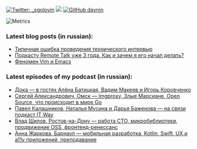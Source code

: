 [![Twitter: _sgolovin](https://img.shields.io/twitter/follow/_sgolovin?style=social)](https://twitter.com/_sgolovin)
<a rel="me" href="https://fosstodon.org/@sgolovin"><img src="https://img.shields.io/mastodon/follow/000323271?domain=https%3A%2F%2Ffosstodon.org&style=social"></img></a>
[![GitHub daynin](https://img.shields.io/github/followers/daynin?label=follow&style=social)](https://github.com/daynin)

![Metrics](https://metrics.lecoq.io/daynin?template=classic&repositories.forks=true&achievements=1&base=header%2C%20activity%2C%20community%2C%20repositories%2C%20metadata&base.indepth=false&base.hireable=false&base.skip=false&achievements=false&achievements.threshold=A&achievements.secrets=true&achievements.display=detailed&achievements.limit=0&config.twemoji=true&config.octicon=true&config.display=large)

### Latest blog posts (in russian):
<!-- BLOG:START -->
- [Типичная ошибка проведения технического интервью](https://teletype.in/@sgolovin/V_w6QxpMZe6?utm_source=teletype&utm_medium=feed_rss&utm_campaign=sgolovin)
- [Подкасту Remote Talk уже 3 года. Как и зачем я его начал делать?](https://teletype.in/@sgolovin/remote-talk?utm_source=teletype&utm_medium=feed_rss&utm_campaign=sgolovin)
- [Феномен Vim и Emacs](https://teletype.in/@sgolovin/vim-and-emacs?utm_source=teletype&utm_medium=feed_rss&utm_campaign=sgolovin)
<!-- BLOG:END -->

### Latest episodes of my podcast (in russian):
<!-- PODCAST:START -->
- [Дока — в гостях Алёна Батицкая, Вадим Макеев и Игорь Коровченко](https://soundcloud.com/csssr/doka-v-gostyakh-alyona-batitskaya-vadim-makeev-i-igor-korovchenko)
- [Сергей Александрович, Омск — Imgproxy, Злые Марсиане, Open Source, что происходит в мире Go](https://soundcloud.com/csssr/sergey-aleksandrovich-omsk-imgproxy-zlye-marsiane-open-source-chto-proiskhodit-v-mire-go)
- [Павел Калашников, Наталья Мусина и Дарья Баженова — на связи подкаст IT Way](https://soundcloud.com/csssr/pavel-kalashnikov-natalya-musina-i-darya-bazhenova-na-svyazi-podkast-it-way)
- [Влад Шилов, Ростов-на-Дону — работа CTO, микробиблиотеки, продвижение OSS, фронтенд-ренессанс](https://soundcloud.com/csssr/vlad-shilov-rostov-na-donu-rabota-cto-mikrobiblioteki-prodvizhenie-oss-frontend-renessans)
- [Анна Жаркова, Барнаул — мобильная разработка, Kotlin, Swift, UX и a11y приложений, преподавание](https://soundcloud.com/csssr/anna-zharkova-barnaul-mobilnaya-razrabotka-kotlin-swift-ux-i-a11y-prilozheniy-prepodavanie)
<!-- PODCAST:END -->
